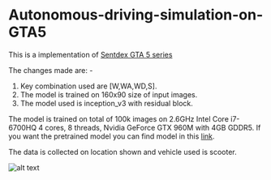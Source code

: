 # Autonomous-driving-simulation-on-GTA5

This is a implementation of [Sentdex GTA 5 series](https://www.youtube.com/watch?v=ks4MPfMq8aQ&list=PLQVvvaa0QuDeETZEOy4VdocT7TOjfSA8a)

The changes made are: -
1. Key combination used are [W,WA,WD,S].
2. The model is trained on 160x90 size of input images.
3. The model used is inception_v3 with residual block.

The model is trained on total of 100k images on 2.6GHz Intel Core i7-6700HQ 4 cores, 8 threads, Nvidia GeForce GTX 960M with 4GB GDDR5.
If you want the pretrained model you can find model in this [link](https://drive.google.com/drive/folders/1OsrTovUDXBRdQ5O_bpJ0z-1UhKa2mvAB?usp=sharing).

The data is collected on location shown and vehicle used is scooter.

![alt text](https://github.com/srsawant34/Autonomous-driving-simulation-on-GTA5/blob/master/mapgta.jpg)

